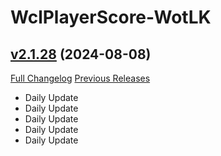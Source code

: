 # WclPlayerScore-WotLK

## [v2.1.28](https://github.com/icaca/WclPlayerScore-WotLK/tree/v2.1.28) (2024-08-08)
[Full Changelog](https://github.com/icaca/WclPlayerScore-WotLK/commits/v2.1.28) [Previous Releases](https://github.com/icaca/WclPlayerScore-WotLK/releases)

- Daily Update  
- Daily Update  
- Daily Update  
- Daily Update  
- Daily Update  
